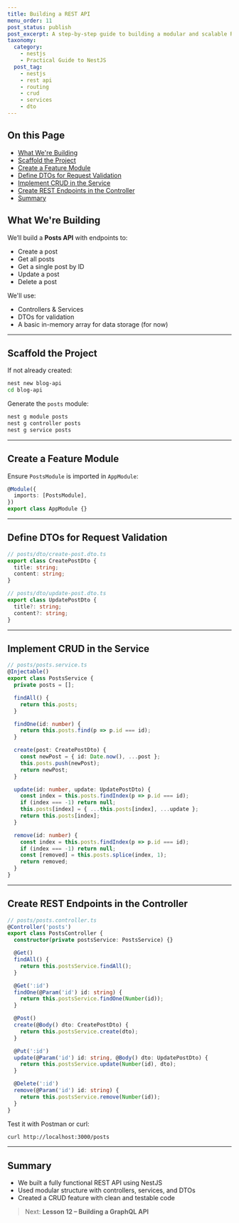 ```yaml
---
title: Building a REST API
menu_order: 11
post_status: publish
post_excerpt: A step-by-step guide to building a modular and scalable REST API using NestJS with controllers, services, DTOs, and routing.
taxonomy:
  category:
    - nestjs
    - Practical Guide to NestJS
  post_tag:
    - nestjs
    - rest api
    - routing
    - crud
    - services
    - dto
---
```


<div class="toc" markdown="1">

## On this Page

- [What We're Building](#what-were-building)
- [Scaffold the Project](#scaffold-the-project)
- [Create a Feature Module](#create-a-feature-module)
- [Define DTOs for Request Validation](#define-dtos-for-request-validation)
- [Implement CRUD in the Service](#implement-crud-in-the-service)
- [Create REST Endpoints in the Controller](#create-rest-endpoints-in-the-controller)
- [Summary](#summary)

</div>

<div class="guru-main" markdown="1">

## What We're Building

We’ll build a **Posts API** with endpoints to:

- Create a post
- Get all posts
- Get a single post by ID
- Update a post
- Delete a post

We'll use:

- Controllers & Services
- DTOs for validation
- A basic in-memory array for data storage (for now)

---

## Scaffold the Project

If not already created:

```bash
nest new blog-api
cd blog-api
```

Generate the `posts` module:

```bash
nest g module posts
nest g controller posts
nest g service posts
```

---

## Create a Feature Module

Ensure `PostsModule` is imported in `AppModule`:

```ts
@Module({
  imports: [PostsModule],
})
export class AppModule {}
```

---

## Define DTOs for Request Validation

```ts
// posts/dto/create-post.dto.ts
export class CreatePostDto {
  title: string;
  content: string;
}
```

```ts
// posts/dto/update-post.dto.ts
export class UpdatePostDto {
  title?: string;
  content?: string;
}
```

---

## Implement CRUD in the Service

```ts
// posts/posts.service.ts
@Injectable()
export class PostsService {
  private posts = [];

  findAll() {
    return this.posts;
  }

  findOne(id: number) {
    return this.posts.find(p => p.id === id);
  }

  create(post: CreatePostDto) {
    const newPost = { id: Date.now(), ...post };
    this.posts.push(newPost);
    return newPost;
  }

  update(id: number, update: UpdatePostDto) {
    const index = this.posts.findIndex(p => p.id === id);
    if (index === -1) return null;
    this.posts[index] = { ...this.posts[index], ...update };
    return this.posts[index];
  }

  remove(id: number) {
    const index = this.posts.findIndex(p => p.id === id);
    if (index === -1) return null;
    const [removed] = this.posts.splice(index, 1);
    return removed;
  }
}
```

---

## Create REST Endpoints in the Controller

```ts
// posts/posts.controller.ts
@Controller('posts')
export class PostsController {
  constructor(private postsService: PostsService) {}

  @Get()
  findAll() {
    return this.postsService.findAll();
  }

  @Get(':id')
  findOne(@Param('id') id: string) {
    return this.postsService.findOne(Number(id));
  }

  @Post()
  create(@Body() dto: CreatePostDto) {
    return this.postsService.create(dto);
  }

  @Put(':id')
  update(@Param('id') id: string, @Body() dto: UpdatePostDto) {
    return this.postsService.update(Number(id), dto);
  }

  @Delete(':id')
  remove(@Param('id') id: string) {
    return this.postsService.remove(Number(id));
  }
}
```

Test it with Postman or curl:

```bash
curl http://localhost:3000/posts
```

---

## Summary

- We built a fully functional REST API using NestJS
- Used modular structure with controllers, services, and DTOs
- Created a CRUD feature with clean and testable code

> Next: **Lesson 12 – Building a GraphQL API**

</div>
